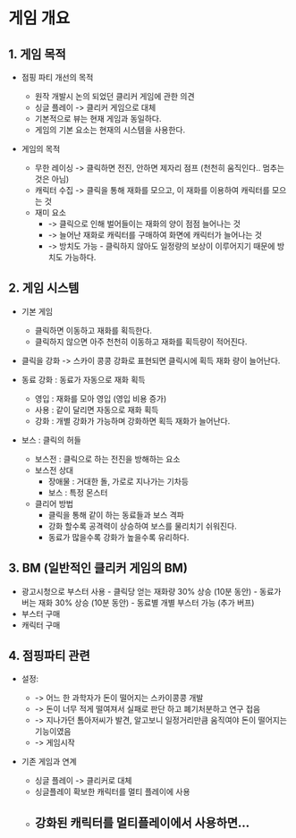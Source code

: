 # 게임 개요
## 1.	게임 목적
-	점핑 파티 개선의 목적
    -	원작 개발시 논의 되었던 클리커 게임에 관한 의견
    -	싱글 플레이 -> 클리커 게임으로 대체
    -	기본적으로 뷰는 현재 게임과 동일하다.
    -	게임의 기본 요소는 현재의 시스템을 사용한다.

-	게임의 목적
    -	무한 레이싱 -> 클릭하면 전진, 안하면 제자리 점프 (천천히 움직인다.. 멈추는 것은 아님)
    -	캐릭터 수집 -> 클릭을 통해 재화를 모으고, 이 재화를 이용하여 캐릭터를 모으는 것
    -   재미 요소
        -   -> 클릭으로 인해 벌어들이는 재화의 양이 점점 늘어나는 것
        -   -> 늘어난 재화로 캐릭터를 구매하여 화면에 캐릭터가 늘어나는 것
        -   -> 방치도 가능
                    - 클릭하지 않아도 일정량의 보상이 이루어지기 때문에 방치도 가능하다.   

## 2.	게임 시스템
-	기본 게임
    - 클릭하면 이동하고 재화를 획득한다.
    - 클릭하지 않으면 아주 천천히 이동하고 재화를 획득량이 적어진다.

-	클릭을 강화 -> 스카이 콩콩 강화로 표현되면 클릭시에 획득 재화 량이 늘어난다.

- 동료 강화 : 동료가  자동으로 재화 획득
    - 영입 : 재화를 모아 영입 (영입 비용 증가)
    - 사용 : 같이 달리면 자동으로 재화 획득
    - 강화 : 개별 강화가 가능하며 강화하면 획득 재화가 늘어난다.

- 보스 : 클릭의 허들
    - 보스전 : 클릭으로 하는 전진을 방해하는 요소
    - 보스전 상대
        - 장애물 : 거대한 돌, 가로로 지나가는 기차등 
        - 보스 : 특정 몬스터  
    - 클리어 방법
        - 클릭을 통해 같이 하는 동료들과 보스 격파
        - 강화 할수록 공격력이 상승하여 보스를 물리치기 쉬워진다.
        - 동료가 많을수록 강화가 높을수록 유리하다.   
  
## 3.	BM (일반적인 클리커 게임의 BM)
  -	광고시청으로 부스터 사용
          -	클릭당 얻는 재화량 30% 상승 (10분 동안)
          -	동료가 버는 재화 30% 상승 (10분 동안)
   	      - 동료별 개별 부스터 가능 (추가 버프)
  -	부스터 구매
  -	캐릭터 구매

## 4.	점핑파티 관련
-	설정:
    -	-> 어느 한 과학자가 돈이 떨어지는 스카이콩콩 개발
    -	-> 돈이 너무 적게 떨여져서 실패로 판단 하고 폐기처분하고 연구 접음
    -	-> 지나가던 톰아저씨가 발견, 알고보니 일정거리만큼 움직여야 돈이 떨어지는 기능이였음
    -	-> 게임시작

- 기존 게임과  연계
    -  싱글 플레이 -> 클리커로 대체
    -  싱글플레이 확보한 캐릭터를 멀티 플레이에 사용
    -  강화된 캐릭터를 멀티플레이에서 사용하면...
        -     


